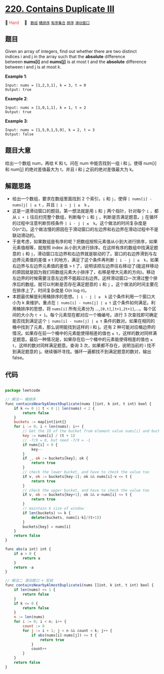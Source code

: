 # [220. Contains Duplicate III](https://leetcode.com/problems/contains-duplicate-iii/)

:apple: <font color=#ff334b>Hard</font>&emsp; 🔖&ensp; [`数组`](../solution/array.md) [`桶排序`](../solution/bucket-sort.md) [`有序集合`](../solution/ordered-set.md) [`排序`](../solution/sorting.md) [`滑动窗口`](../solution/sliding-window.md)

## 题目

Given an array of integers, find out whether there are two distinct indices i and j in the array such that the **absolute** difference between **nums[i]** and **nums[j]** is at most t and the **absolute** difference between i and j is at most k.

**Example 1**:

    Input: nums = [1,2,3,1], k = 3, t = 0
    Output: true

**Example 2**:

    Input: nums = [1,0,1,1], k = 1, t = 2
    Output: true

**Example 3**:

    Input: nums = [1,5,9,1,5,9], k = 2, t = 3
    Output: false

## 题目大意

给出一个数组 num，再给 K 和 t。问在 num 中能否找到一组 i 和 j，使得 num[i] 和 num[j] 的绝对差值最大为 t，并且 i 和 j 之前的绝对差值最大为 k。

## 解题思路

- 给出一个数组，要求在数组里面找到 2 个索引，`i` 和 `j`，使得 `| nums[i] - nums[j] | ≤ t` ，并且 `| i - j | ≤  k` 。
- 这是一道滑动窗口的题目。第一想法就是用 `i` 和 `j` 两个指针，针对每个 `i` ，都从 `i + 1` 往后扫完整个数组，判断每个 `i` 和 `j` ，判断是否满足题意。`j` 在循环的过程中注意判断剪枝条件 `| i - j | ≤  k`。这个做法的时间复杂度是 O(n^2)。这个做法慢的原因在于滑动窗口的左边界和右边界在滑动过程中不是联动滑动的。
- 于是考虑，如果数组是有序的呢？把数组按照元素值从小到大进行排序，如果元素值相等，就按照 index 从小到大进行排序。在这样有序的数组中找满足题意的 `i` 和 `j`，滑动窗口左边界和右边界就是联动的了。窗口的右边界滑到与左边界元素值的差值 ≤ t 的地方，满足了这个条件再判断 `| i - j | ≤  k`，如果右边界与左边界元素值的差值 > t 了，说明该把左边界往右移动了(能这样移动的原因就是因为我们将数组元素大小排序了，右移是增大元素的方向)。移动左边界的时候需要注意左边界不能超过右边界。这样滑动窗口一次滑过整个排序后的数组，就可以判断是否存在满足题意的 `i` 和 `j` 。这个做法的时间主要花在排序上了，时间复杂度是 O(n log n)。
- 本题最优解是利用桶排序的思想。`| i - j | ≤  k` 这个条件利用一个窗口大小为 k 来维护。重点在 `| nums[i] - nums[j] | ≤ t` 这个条件如何满足。利用桶排序的思想，将 `nums[i]` 所有元素分为 ...,`[0,t]`,`[t+1,2t+1]`,...。每个区间的大小为 `t + 1`。每个元素现在都对应一个桶编号。进行 3 次查找即可确定能否找到满足这个 `| nums[i] - nums[j] | ≤ t` 条件的数对。如果在相同的桶中找到了元素，那么说明能找到这样的 i 和 j。还有 2 种可能对应桶边界的情况。如果存在前一个桶中的元素能使得相差的值也 `≤ t`，这样的数对同样满足题意。最后一种情况是，如果存在后一个桶中的元素能使得相差的值也 `≤ t`，这样的数对同样满足题意。查询 3 次，如果都不存在，说明当前的 i 找不到满足题意的 j。继续循环寻找。循环一遍都找不到满足题意的数对，输出 false。

## 代码

```javascript

package leetcode

// 解法一 桶排序
func containsNearbyAlmostDuplicate(nums []int, k int, t int) bool {
	if k <= 0 || t < 0 || len(nums) < 2 {
		return false
	}
	buckets := map[int]int{}
	for i := 0; i < len(nums); i++ {
		// Get the ID of the bucket from element value nums[i] and bucket width t + 1
		key := nums[i] / (t + 1)
		// -7/9 = 0, but need -7/9 = -1
		if nums[i] < 0 {
			key--
		}
		if _, ok := buckets[key]; ok {
			return true
		}
		// check the lower bucket, and have to check the value too
		if v, ok := buckets[key-1]; ok && nums[i]-v <= t {
			return true
		}
		// check the upper bucket, and have to check the value too
		if v, ok := buckets[key+1]; ok && v-nums[i] <= t {
			return true
		}
		// maintain k size of window
		if len(buckets) >= k {
			delete(buckets, nums[i-k]/(t+1))
		}
		buckets[key] = nums[i]
	}
	return false
}

func abs(a int) int {
	if a > 0 {
		return a
	}
	return -a
}

// 解法二 滑动窗口 + 剪枝
func containsNearbyAlmostDuplicate1(nums []int, k int, t int) bool {
	if len(nums) <= 1 {
		return false
	}
	if k <= 0 {
		return false
	}
	n := len(nums)
	for i := 0; i < n; i++ {
		count := 0
		for j := i + 1; j < n && count < k; j++ {
			if abs(nums[i]-nums[j]) <= t {
				return true
			}
			count++
		}
	}
	return false
}

```
